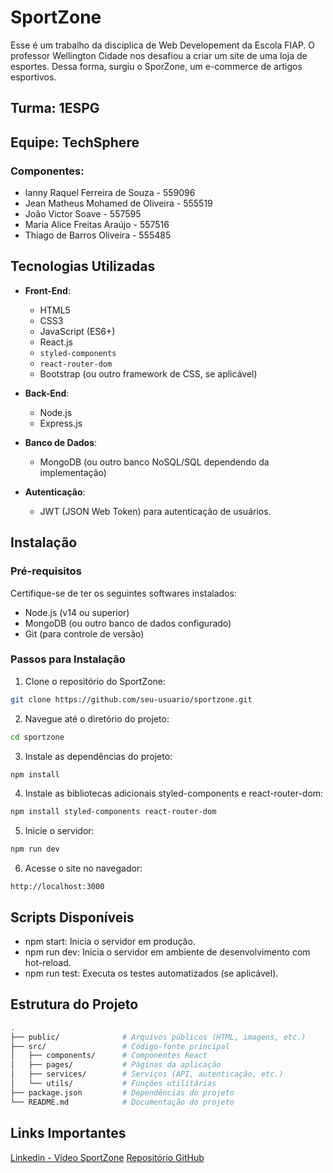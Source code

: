 # SportZone

Esse é um trabalho da disciplica de Web Developement da Escola FIAP. O professor Wellington Cidade nos desafiou a criar um site de uma loja de esportes. Dessa forma, surgiu o SporZone, um e-commerce de artigos esportivos.

## Turma: 1ESPG
## Equipe: TechSphere

### Componentes:
- Ianny Raquel Ferreira de Souza - 559096
- Jean Matheus Mohamed de Oliveira - 555519
- João Victor Soave - 557595
- Maria Alice Freitas Araújo - 557516
- Thiago de Barros Oliveira - 555485

## Tecnologias Utilizadas

- **Front-End**:
  - HTML5
  - CSS3
  - JavaScript (ES6+)
  - React.js
  - `styled-components`
  - `react-router-dom`
  - Bootstrap (ou outro framework de CSS, se aplicável)
  
- **Back-End**:
  - Node.js
  - Express.js
  
- **Banco de Dados**:
  - MongoDB (ou outro banco NoSQL/SQL dependendo da implementação)

- **Autenticação**:
  - JWT (JSON Web Token) para autenticação de usuários.

## Instalação

### Pré-requisitos

Certifique-se de ter os seguintes softwares instalados:

- Node.js (v14 ou superior)
- MongoDB (ou outro banco de dados configurado)
- Git (para controle de versão)

### Passos para Instalação

1. Clone o repositório do SportZone:

```bash
git clone https://github.com/seu-usuario/sportzone.git
```

2. Navegue até o diretório do projeto:

```bash
cd sportzone
```

3. Instale as dependências do projeto:

```bash
npm install
```

4. Instale as bibliotecas adicionais styled-components e react-router-dom:

```bash
npm install styled-components react-router-dom
```
5. Inicie o servidor:

```bash
npm run dev
```

6. Acesse o site no navegador:

``` arduino
http://localhost:3000
```

## Scripts Disponíveis
- npm start: Inicia o servidor em produção.
- npm run dev: Inicia o servidor em ambiente de desenvolvimento com hot-reload.
- npm run test: Executa os testes automatizados (se aplicável).

## Estrutura do Projeto
```bash
.
├── public/              # Arquivos públicos (HTML, imagens, etc.)
├── src/                 # Código-fonte principal
│   ├── components/      # Componentes React
│   ├── pages/           # Páginas da aplicação
│   ├── services/        # Serviços (API, autenticação, etc.)
│   └── utils/           # Funções utilitárias
├── package.json         # Dependências do projeto
└── README.md            # Documentação do projeto
```
## Links Importantes
[Linkedin - Vídeo SportZone](https://www.linkedin.com/posts/jean-matheus-mohamed-de-oliveira-263a40295_desenvolvimentoweb-react-javascript-activity-7238352454503792643-xyyC?utm_source=share&utm_medium=member_desktop)
[Repositório GitHub](https://github.com/Cps-Tech-Sphere/CP4-WEB-SportZone)
